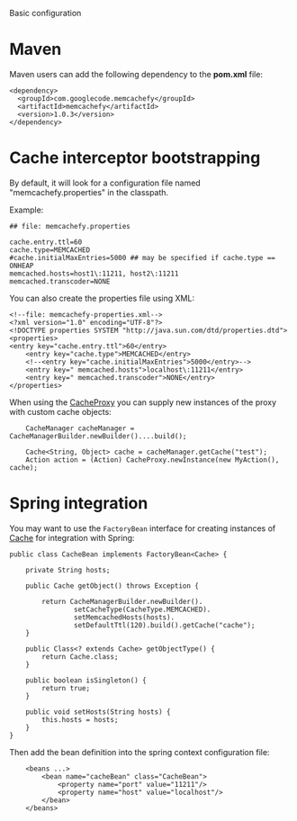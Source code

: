 Basic configuration

# Maven #

Maven users can add the following dependency to the **pom.xml** file:

```
<dependency>
  <groupId>com.googlecode.memcachefy</groupId>
  <artifactId>memcachefy</artifactId>
  <version>1.0.3</version>
</dependency>
```

# Cache interceptor bootstrapping #

By default, it will look for a configuration file named "memcachefy.properties" in the classpath.

Example:
```
## file: memcachefy.properties

cache.entry.ttl=60
cache.type=MEMCACHED
#cache.initialMaxEntries=5000 ## may be specified if cache.type == ONHEAP
memcached.hosts=host1\:11211, host2\:11211 
memcached.transcoder=NONE

```

You can also create the properties file using XML:

```
<!--file: memcachefy-properties.xml-->
<?xml version="1.0" encoding="UTF-8"?>
<!DOCTYPE properties SYSTEM "http://java.sun.com/dtd/properties.dtd">
<properties>
<entry key="cache.entry.ttl">60</entry>
    <entry key="cache.type">MEMCACHED</entry>
    <!--<entry key="cache.initialMaxEntries">5000</entry>-->
    <entry key=" memcached.hosts">localhost\:11211</entry>
    <entry key=" memcached.transcoder">NONE</entry>
</properties>
```

When using the [CacheProxy](http://memcachefy.googlecode.com/svn/trunk/javadoc/com/googlecode/memcachefy/CacheProxy.html) you can supply new instances of the proxy with custom cache objects:

```
    CacheManager cacheManager = CacheManagerBuilder.newBuilder()....build();

    Cache<String, Object> cache = cacheManager.getCache("test");
    Action action = (Action) CacheProxy.newInstance(new MyAction(), cache);

```

# Spring integration #

You may want to use the `FactoryBean` interface for creating instances of [Cache](http://memcachefy.googlecode.com/svn/trunk/javadoc/com/googlecode/memcachefy/Cache.html) for integration with Spring:

```
public class CacheBean implements FactoryBean<Cache> {

    private String hosts;

    public Cache getObject() throws Exception {
        
        return CacheManagerBuilder.newBuilder().
				setCacheType(CacheType.MEMCACHED).
				setMemcachedHosts(hosts).
				setDefaultTtl(120).build().getCache("cache");
    }

    public Class<? extends Cache> getObjectType() {
        return Cache.class;
    }

    public boolean isSingleton() {
        return true;
    }

    public void setHosts(String hosts) {
        this.hosts = hosts;
    }
}

```

Then add the bean definition into the spring context configuration file:

```
    <beans ...> 
        <bean name="cacheBean" class="CacheBean">
            <property name="port" value="11211"/>
            <property name="host" value="localhost"/>
        </bean>
    </beans>
```